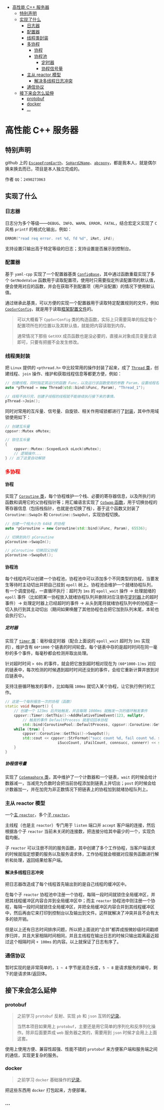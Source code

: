 - [高性能 C++ 服务器](#高性能-c-服务器)
	- [特别声明](#特别声明)
	- [实现了什么](#实现了什么)
		- [日志器](#日志器)
		- [配置器](#配置器)
		- [线程类封装](#线程类封装)
		- [多协程](#多协程)
			- [协程](#协程)
			- [协程池](#协程池)
				- [定时器](#定时器)
				- [协程信号量](#协程信号量)
		- [主从 reactor 模型](#主从-reactor-模型)
			- [解决多线程日志冲突](#解决多线程日志冲突)
		- [通信协议](#通信协议)
	- [接下来会怎么延伸](#接下来会怎么延伸)
		- [protobuf](#protobuf)
		- [docker](#docker)
		- [...](#)

# 高性能 C++ 服务器

## 特别声明

github 上的 [`EscapeFromEarth`](https://github.com/EscapeFromEarth)、[`SoHard2Name`](https://github.com/SoHard2Name)、[`abcpony`](https://github.com/abcpony)，都是我本人，就是偶尔换来换去而已，项目是本人独立完成的。

作者 `QQ`：`2490273063`

## 实现了什么

### 日志器

日志分为多个等级——`DEBUG`、`INFO`、`WARN`、`ERROR`、`FATAL`，结合宏定义实现了 `C` 风格 `printf` 的格式化输出，例如：

```cpp
ERROR("read req error. ret %d, fd %d", iRet, iFd);
```

支持设置只输出高于特定等级的日志；支持设置是否展示到控制台。

### 配置器

基于 `yaml-cpp` 实现了一个配置器基类 [`ConfigBase`](https://github.com/SoHard2Name/cppsvr/blob/master/cppsvr/include/cppsvr/configbase.h)，其中通过函数重载实现了多个 `GetNodeValue` 函数用于读取配置项，使用时只需要指定所读配置项的默认值，便会使用对应的函数，并会在获取不到配置项（用户没配置）的情况下使用默认值。

通过继承此基类，可以方便的实现一个配置器用于读取特定配置规则的文件，例如 [`CppSvrConfig`](https://github.com/SoHard2Name/cppsvr/blob/master/cppsvr/include/cppsvr/cppsvrconfig.h)，就是用于读取[框架配置文件](https://github.com/SoHard2Name/cppsvr/blob/master/conf/cppsvrconfig.yaml)的。

> 可以大概看下 `CppSvrConfig` 类的构造函数，实际上只需要简单的指定每个配置项所在的位置以及其默认值，就能把内容读取到内存。
> 
> 通常情况下那些 `GetXXX` 成员函数也是没必要的，直接从对象成员变量去读即可，只要有把握不会发生修改。

### 线程类封装

把 `Linux` 提供的 `<pthread.h>` 中比较常用的操作封装了起来，成了 [`Thread` 类](https://github.com/SoHard2Name/cppsvr/blob/master/cppsvr/include/cppsvr/thread.h)，创建线程、`join` 操作、维护和获取线程信息等都更方便，例如：

```cpp
// 创建线程，同时指定其运行的函数 Func，以及运行该函数使用的参数 Param，设置线程名为 Thread_1。
auto *pThread = new Thread(std::bind(&Func, Param), "Thread_1");

// 线程不执行完，创建子线程的线程就不能继续执行接下来的事情。
pThread->Join();
```

同时对常用的互斥量、信号量、自旋锁、相关作用域锁都进行了[封装](https://github.com/SoHard2Name/cppsvr/blob/master/cppsvr/include/cppsvr/mutex.h)，其中作用域锁使用如下：

```cpp
// 创建互斥量
cppsvr::Mutex oMutex;

// 锁住互斥量
{
	cppsvr::Mutex::ScopedLock oLock(oMutex);
	// 逻辑操作...
} // 出了这里自动解锁
```

### <font color='red'>多协程</font>

#### 协程

实现了 [`Coroutine` 类](https://github.com/SoHard2Name/cppsvr/blob/master/cppsvr/include/cppsvr/coroutine.h)，每个协程维护一个栈、必要的寄存器信息，以及所执行的函数和调用它的父协程指针等；用汇编语言实现了 [`CoSwap` 函数](https://github.com/SoHard2Name/cppsvr/blob/master/cppsvr/coswap.S)，用于切换协程的寄存器信息（包括栈指针，也就是也切换了栈），基于这个函数又封装了 `Coroutine::SwapIn` 和 `Coroutine::SwapOut`，实现协程切换。

```cpp
// 创建一个栈大小为 64kB 的协程
auto *pCoroutine = new Coroutine(std::bind(&Func, Param), 65536);

// 切换到执行 pCoroutine
pCoroutine->SwapIn();

// pCoroutine 切换回父协程
pCoroutine->SwapOut();
```

#### 协程池

每个线程内可以创建一个协程池，协程池中可以添加多个不同类型的协程，当要发生等待时主动切出并把自己挂到 `epoll` 树上。协程池会维护一个就绪协程队列，有一个调度协程，一直循环执行：超时为 `1ms` 的 `epoll_wait` 操作 → 处理就绪的 `epoll` 事件（比如把某一协程放入就绪协程队列并删除对应注册在[定时器](#定时器)上的超时事件）→ 处理定时器上已经超时的事件 → 从头到尾将就绪协程队列中的协程逐一切入执行到其主动切出（期间如果唤醒了其他协程也会把它加到队列末尾，本轮也会执行它）。

##### 定时器

实现了 [`timer` 类](https://github.com/SoHard2Name/cppsvr/blob/master/cppsvr/include/cppsvr/timer.h)：毫秒级定时器（配合上面说的 `epoll_wait` 超时为 `1ms` 实现的），维护含有 `60*1000` 个链表的时间轮盘，每个链表中存的是超时时间在同一毫秒的多个事件，每毫秒都会检测并取出处理。

针对超时时间 `> 60s` 的事件，就会把它放到超时相对现在为 `(60*1000-1)ms` 对应的链表中，每次检测的时候遇到超时时间还没到的事件，会给它重新计算并放到对应链表中。

支持注册循环触发的事件，比如每隔 `100ms` 就切入某个协程，让它执行例行的工作。

```cpp
// 这是一个每秒报告一次的协程（函数）
static void Report() {
	// 创建一个 123ms 后开始触发，并且每隔 1000ms 就触发一次的循环触发事件
	cppsvr::Timer::GetThis()->AddRelativeTimeEvent(123, nullptr, 
		// 触发的事件 DefaultProcess 就是切回本协程
		std::bind(CoroutinePool::DefaultProcess, cppsvr::Coroutine::GetThis()), 1000);
	while (true) {
		cppsvr::Coroutine::GetThis()->SwapOut();
		std::cout << cppsvr::StrFormat("succ count %d, fail count %d. succ conn %d, fail conn %d",
						iSuccCount, iFailCount, connsucc, connerr) << std::endl;
	}
}
```

##### 协程信号量

实现了 [`CoSemaphore` 类](https://github.com/SoHard2Name/cppsvr/blob/master/cppsvr/include/cppsvr/comutex.h)，其中维护了一个计数器和一个链表，`wait` 的时候会给计数器减一，当减完为负数时会把当前协程添加到链表上并切出；`post` 的时候会给计数器加一，并在加完为非正数情况下把链表上的协程加到就绪协程队列上。

### 主从 reactor 模型

一个[主 `reactor`](https://github.com/SoHard2Name/cppsvr/blob/master/cppsvr/include/cppsvr/mainreactor.h)，多个[子 `reactor`](https://github.com/SoHard2Name/cppsvr/blob/master/cppsvr/include/cppsvr/subreactor.h)。

主线程（也是主 `reactor`）专门用于 `listen` 端口并 `accept` 客户端的连接，然后根据各个子 `reactor` 当前未关闭的连接数，把连接分给其中最少的一个，实现负载均衡。

子 `reactor` 可以注册不同的服务函数，其中创建了多个工作协程，当客户端请求的时候就指定想要的服务以及服务请求体，工作协程就会根据对应服务函数进行解析和处理，返回结果给客户端。

#### 解决多线程日志冲突

把日志器改造成了每个线程首先输出到的是自己线程的缓冲区中。

在每个子 `reactor` 协程池中注册一个协程，每隔一段时间就锁住全局缓冲区，并把其线程缓冲区内容合并到全局缓冲区中；而主 `reactor` 协程池中则注册一个协程，每隔一段时间就锁住全局缓冲区，并把全局缓冲区内容合并到其线程缓冲区中，然后再由它来打印到控制台以及输出到文件。这样就解决了冲突并且不会有太多的锁开销。

但是以上还有日志时间排序问题，所以把上面说的“合并”都弄成按微妙级时间戳顺序归并，并且大家相隔时间相同，并且主线程在输出日志的时候只输出距离最近超过这个相隔时间 `+ 100ms` 的内容。以上就保证了日志有序了。

### 通信协议

暂时实现的是非常简单的，`1 ~ 4` 字节是消息长度，`5 ~ 8` 是请求服务的编号，剩下的是请求体/返回体。

## 接下来会怎么延伸

### protobuf

> 之前学习 `protobuf` 反射、实现 `pb` 和 `json` 互转的[记录](https://github.com/EscapeFromEarth/testBazel_Protobuf)。
>
> 当然本项目如果用上 `protobuf`，主要还是用它简单的序列化和反序列化操作。除非后面要弄成 `web` 服务器之类的，需要用到 `json` 时候才会用上上面这套。

使用上使用方便、兼容性超强、性能不错的 `protobuf` 来方便客户端和服务端之间的通信，实现更复杂的服务。

### docker

> 之前学习 `docker` 基础操作的[记录](https://github.com/EscapeFromEarth/test_docker)。

把这些东西用 `docker` 打包起来，方便部署。

### ...